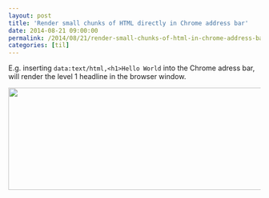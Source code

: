```yaml
---
layout: post
title: 'Render small chunks of HTML directly in Chrome address bar'
date: 2014-08-21 09:00:00
permalink: /2014/08/21/render-small-chunks-of-html-in-chrome-address-bar.html
categories: [til]
---
```


E.g. inserting `data:text/html,<h1>Hello World` into the Chrome adress bar, will render the level 1 headline in the browser window.

<img
  src="/img/posts/chrome-address-bar-render-html.jpg"
  width="645"
  height="205" />
